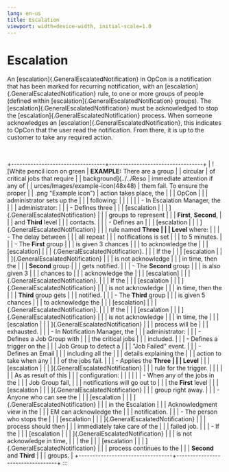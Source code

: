 ```yaml
---
lang: en-us
title: Escalation
viewport: width=device-width, initial-scale=1.0
---
```


#  Escalation

An [escalation]{.GeneralEscalatedNotification} in OpCon is a notification that has been marked
for recurring notification, with an
[escalation]{.GeneralEscalatedNotification} rule, to one or more groups of people (defined within [escalation]{.GeneralEscalatedNotification}
groups). The [escalation]{.GeneralEscalatedNotification} must be acknowledged to stop the [escalation]{.GeneralEscalatedNotification}
process. When someone acknowledges an
[escalation]{.GeneralEscalatedNotification}, this indicates to OpCon that the user read the notification.
From there, it is up to the customer to take any required action.

 

+----------------------------------+----------------------------------+
| ![White pencil icon on green     | **EXAMPLE:** There are a group   | | circular                         | of critical jobs that require    |
| background](../../Reso           | immediate attention if any of    |
| urces/Images/example-icon(48x48) | them fail. To ensure the proper  |
| .png "Example icon") | action takes place, the          |
|                                  | OpCon |
|                                  | administrator sets up the        |
|                                  | following:                       |
|                                  |                                  |
|                                  | -   In Escalation Manager, the   |
|                                  |     administrator:               |
|                                  |     -   Defines three            |
|                                  |         [escalation              | |                                  | ]{.GeneralEscalatedNotification} |
|                                  |         groups to represent      |
|                                  |         **First**, **Second**,   |
|                                  |         and **Third** level      |
|                                  |         contacts.                |
|                                  |     -   Defines an               |
|                                  |         [escalation              | |                                  | ]{.GeneralEscalatedNotification} |
|                                  |         rule named **Three       |
|                                  |         Level** where:           |
|                                  |         -   The delay between    |
|                                  |             all repeat           |
|                                  |             notifications is set |
|                                  |             to 5 minutes.        |
|                                  |         -   The **First** group  |
|                                  |             is given 3 chances   |
|                                  |             to acknowledge the   |
|                                  |             [escalation]         | |                                  | {.GeneralEscalatedNotification}. |
|                                  |             If the               |
|                                  |             [escalation          | |                                  | ]{.GeneralEscalatedNotification} |
|                                  |             is not acknowledge   |
|                                  |             in time, then the    |
|                                  |             **Second** group     |
|                                  |             gets notified.       |
|                                  |         -   The **Second** group |
|                                  |             is also given 3      |
|                                  |             chances to           |
|                                  |             acknowledge the      |
|                                  |             [escalation]         | |                                  | {.GeneralEscalatedNotification}. |
|                                  |             If the               |
|                                  |             [escalation          | |                                  | ]{.GeneralEscalatedNotification} |
|                                  |             is not acknowledge   |
|                                  |             in time, then the    |
|                                  |             **Third** group gets |
|                                  |             notified.            |
|                                  |         -   The **Third** group  |
|                                  |             is given 5 chances   |
|                                  |             to acknowledge the   |
|                                  |             [escalation]         | |                                  | {.GeneralEscalatedNotification}. |
|                                  |             If the               |
|                                  |             [escalation          | |                                  | ]{.GeneralEscalatedNotification} |
|                                  |             is not acknowledge   |
|                                  |             in time, the         |
|                                  |             [escalation          | |                                  | ]{.GeneralEscalatedNotification} |
|                                  |             process will be      |
|                                  |             exhausted.           |
|                                  | -   In Notification Manager, the |
|                                  |     administrator:               |
|                                  |     -   Defines a Job Group with |
|                                  |         the critical jobs        |
|                                  |         included.                |
|                                  |     -   Defines a trigger on the |
|                                  |         Job Group to detect a    |
|                                  |         "Job Failed" event.    |
|                                  |     -   Defines an Email         |
|                                  |         including all the        |
|                                  |         details explaining the   |
|                                  |         action to take when any  |
|                                  |         of the jobs fail.        |
|                                  |     -   Applies the **Three      |
|                                  |         Level**                  |
|                                  |         [escalation              | |                                  | ]{.GeneralEscalatedNotification} |
|                                  |         rule for the trigger.    |
|                                  |                                  |
|                                  | As as result of this             |
|                                  | configuration:                   |
|                                  |                                  |
|                                  | -   When any of the jobs in the  |
|                                  |     Job Group fail,              |
|                                  |     notifications will go out to |
|                                  |     the **First** level          |
|                                  |     [escalation                  | |                                  | ]{.GeneralEscalatedNotification} |
|                                  |     group right away.            |
|                                  | -   Anyone who can see the       |
|                                  |     [escalation                  | |                                  | ]{.GeneralEscalatedNotification} |
|                                  |     in the Escalation            |
|                                  |     Acknowledgment view in the   |
|                                  |     EM can acknowledge the       |
|                                  |     notification.                |
|                                  | -   The person who stops the     |
|                                  |     [escalation                  | |                                  | ]{.GeneralEscalatedNotification} |
|                                  |     process should then          |
|                                  |     immediately take care of the |
|                                  |     failed job.                  |
|                                  | -   If the                       |
|                                  |     [escalation                  | |                                  | ]{.GeneralEscalatedNotification} |
|                                  |     is not acknowledge in time,  |
|                                  |     the                          |
|                                  |     [escalation                  | |                                  | ]{.GeneralEscalatedNotification} |
|                                  |     process continues to the     |
|                                  |     **Second** and **Third**     |
|                                  |     groups.                      |
+----------------------------------+----------------------------------+
:::

 

